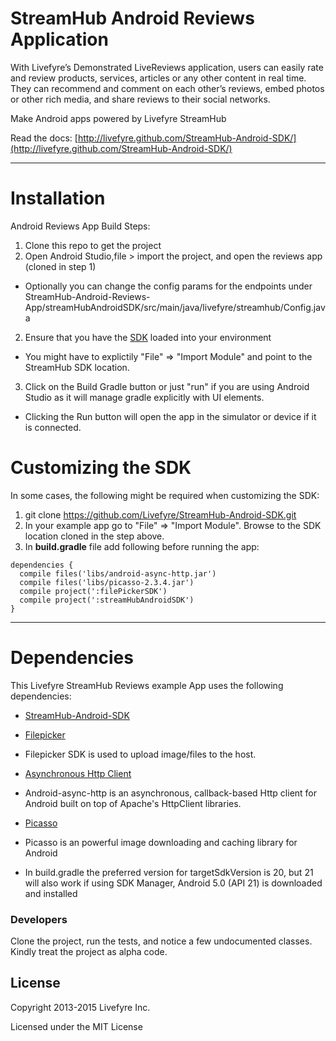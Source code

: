 StreamHub Android Reviews Application
=============================
With Livefyre’s Demonstrated LiveReviews application, users can easily rate and review products, services, articles or any other content in real time. They can recommend and comment on each other’s reviews, embed photos or other rich media, and share reviews to their social networks.

Make Android apps powered by Livefyre StreamHub

Read the docs: [http://livefyre.github.com/StreamHub-Android-SDK/](http://livefyre.github.com/StreamHub-Android-SDK/)

---
Installation
=============================
Android Reviews App Build Steps:

1. Clone this repo to get the project
2. Open Android Studio,file > import the project, and open the reviews app (cloned in step 1)
 * Optionally you can change the config params for the endpoints under StreamHub-Android-Reviews-App/streamHubAndroidSDK/src/main/java/livefyre/streamhub/Config.java
2. Ensure that you have the <a href="https://github.com/Livefyre/StreamHub-Android-SDK.git">SDK</a> loaded into your environment
 * You might have to explictily "File" => "Import Module" and point to the StreamHub SDK location.
3. Click on the Build Gradle button or just "run" if you are using Android Studio as it will manage gradle explicitly with UI elements.
 * Clicking the Run button will open the app in the simulator or device if it is connected.

Customizing the SDK
=============================
In some cases, the following might be required when customizing the SDK:

1. git clone https://github.com/Livefyre/StreamHub-Android-SDK.git
2. In your example app go to "File" => "Import Module". Browse to the SDK location cloned in the step above.
3. In **build.gradle** file add following before running the app:

```
dependencies {
  compile files('libs/android-async-http.jar')
  compile files('libs/picasso-2.3.4.jar')
  compile project(':filePickerSDK')
  compile project(':streamHubAndroidSDK')
}
```

---
Dependencies
=============================
This Livefyre StreamHub Reviews example App uses the following dependencies:
* [StreamHub-Android-SDK](https://github.com/Livefyre/StreamHub-Android-SDK/)

* [Filepicker](https://github.com/Ink/filepicker-android)
 * Filepicker SDK is used to upload image/files to the host.
* [Asynchronous Http Client](https://github.com/loopj/android-async-http)
 * Android-async-http is an asynchronous, callback-based Http client for Android built on top of Apache's HttpClient libraries.
* [Picasso](https://github.com/square/picasso)
 * Picasso is an powerful image downloading and caching library for Android
* In build.gradle the preferred version for targetSdkVersion is 20, but 21  will also work if using SDK Manager,  Android 5.0 (API 21) is  downloaded and installed

### Developers
Clone the project, run the tests, and notice a few undocumented classes. Kindly treat the project as alpha code.

## License
Copyright 2013-2015 Livefyre Inc.

Licensed under the MIT License
